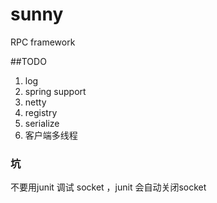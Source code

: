 # sunny
RPC framework

##TODO
1. log
2. spring support
3. netty
4. registry
5. serialize
6. 客户端多线程



### 坑

不要用junit 调试 socket ，junit 会自动关闭socket
